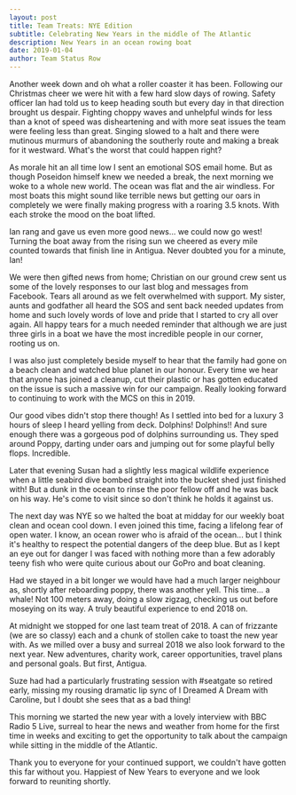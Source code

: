 ```yaml
---
layout: post
title: Team Treats: NYE Edition
subtitle: Celebrating New Years in the middle of The Atlantic
description: New Years in an ocean rowing boat
date: 2019-01-04
author: Team Status Row
---
```


Another week down and oh what a roller coaster it has been. Following our Christmas cheer we were hit with a few hard slow days of rowing. Safety officer Ian had told us to keep heading south but every day in that direction brought us despair. Fighting choppy waves and unhelpful winds for less than a knot of speed was disheartening and with more seat issues the team were feeling less than great. Singing slowed to a halt and there were mutinous murmurs of abandoning the southerly route and making a break for it westward. What's the worst that could happen right?

As morale hit an all time low I sent an emotional SOS email home. But as though Poseidon himself knew we needed a break, the next morning we woke to a whole new world. The ocean was flat and the air windless. For most boats this might sound like terrible news but getting our oars in completely we were finally making progress with a roaring 3.5 knots. With each stroke the mood on the boat lifted.

Ian rang and gave us even more good news... we could now go west! Turning the boat away from the rising sun we cheered as every mile counted towards that finish line in Antigua. Never doubted you for a minute, Ian!

We were then gifted news from home; Christian on our ground crew sent us some of the lovely responses to our last blog and messages from Facebook. Tears all around as we felt overwhelmed with support. My sister, aunts and godfather all heard the SOS and sent back needed updates from home and such lovely words of love and pride that I started to cry all over again. All happy tears for a much needed reminder that although we are just three girls in a boat we have the most incredible people in our corner, rooting us on.

I was also just completely beside myself to hear that the family had gone on a beach clean and watched blue planet in our honour. Every time we hear that anyone has joined a cleanup, cut their plastic or has gotten educated on the issue is such a massive win for our campaign. Really looking forward to continuing to work with the MCS on this in 2019.

Our good vibes didn't stop there though! As I settled into bed for a luxury 3 hours of sleep I heard yelling from deck. Dolphins! Dolphins!! And sure enough there was a gorgeous pod of dolphins surrounding us. They sped around Poppy, darting under oars and jumping out for some playful belly flops. Incredible.

Later that evening Susan had a slightly less magical wildlife experience when a little seabird dive bombed straight into the bucket shed just finished with! But a dunk in the ocean to rinse the poor fellow off and he was back on his way. He's come to visit since so don't think he holds it against us.

The next day was NYE so we halted the boat at midday for our weekly boat clean and ocean cool down. I even joined this time, facing a lifelong fear of open water. I know, an ocean rower who is afraid of the ocean... but I think it's healthy to respect the potential dangers of the deep blue. But as I kept an eye out for danger I was faced with nothing more than a few adorably teeny fish who were quite curious about our GoPro and boat cleaning.

Had we stayed in a bit longer we would have had a much larger neighbour as, shortly after reboarding poppy, there was another yell. This time... a whale! Not 100 meters away, doing a slow zigzag, checking us out before moseying on its way. A truly beautiful experience to end 2018 on.

At midnight we stopped for one last team treat of 2018. A can of frizzante (we are so classy) each and a chunk of stollen cake to toast the new year with. As we milled over a busy and surreal 2018 we also look forward to the next year. New adventures, charity work, career opportunities, travel plans and personal goals. But first, Antigua.

Suze had had a particularly frustrating session with #seatgate so retired early, missing my rousing dramatic lip sync of I Dreamed A Dream with Caroline, but I doubt she sees that as a bad thing!

This morning we started the new year with a lovely interview with BBC Radio 5 Live, surreal to hear the news and weather from home for the first time in weeks and exciting to get the opportunity to talk about the campaign while sitting in the middle of the Atlantic.

Thank you to everyone for your continued support, we couldn't have gotten this far without you. Happiest of New Years to everyone and we look forward to reuniting shortly. 
